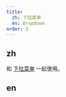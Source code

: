 ```yaml
---
title:
  zh: 下拉菜单
  en: Dropdown
order: 2
---
```


## zh

和 [下拉菜单](/components/dropdown/zh) 一起使用。

## en
